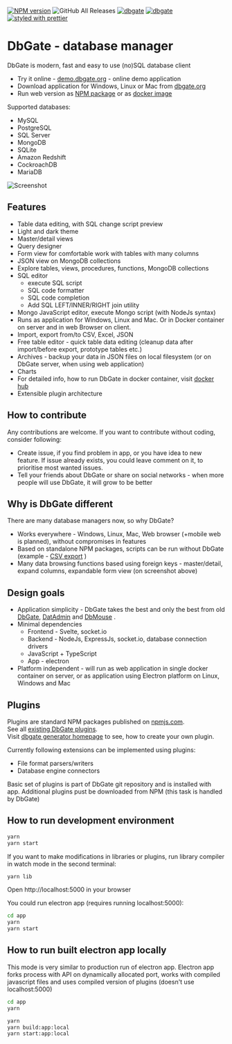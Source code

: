 [![NPM version](https://img.shields.io/npm/v/dbgate.svg)](https://www.npmjs.com/package/dbgate)
![GitHub All Releases](https://img.shields.io/github/downloads/dbgate/dbgate/total) 
[![dbgate](https://snapcraft.io/dbgate/badge.svg)](https://snapcraft.io/dbgate)
[![dbgate](https://snapcraft.io/dbgate/trending.svg?name=0)](https://snapcraft.io/dbgate)
[![styled with prettier](https://img.shields.io/badge/styled_with-prettier-ff69b4.svg)](https://github.com/prettier/prettier)

# DbGate - database manager

DbGate is modern, fast and easy to use (no)SQL database client

* Try it online - [demo.dbgate.org](https://demo.dbgate.org) - online demo application
* Download application for Windows, Linux or Mac from [dbgate.org](https://dbgate.org/download/)
* Run web version as [NPM package](https://www.npmjs.com/package/dbgate) or as [docker image](https://hub.docker.com/r/dbgate/dbgate)

Supported databases:
* MySQL
* PostgreSQL
* SQL Server
* MongoDB
* SQLite
* Amazon Redshift
* CockroachDB
* MariaDB

![Screenshot](https://raw.githubusercontent.com/dbgate/dbgate/master/screenshot.png)

## Features
* Table data editing, with SQL change script preview
* Light and dark theme
* Master/detail views
* Query designer
* Form view for comfortable work with tables with many columns
* JSON view on MongoDB collections
* Explore tables, views, procedures, functions, MongoDB collections
* SQL editor
  * execute SQL script
  * SQL code formatter
  * SQL code completion
  * Add SQL LEFT/INNER/RIGHT join utility
* Mongo JavaScript editor, execute Mongo script (with NodeJs syntax)
* Runs as application for Windows, Linux and Mac. Or in Docker container on server and in web Browser on client.
* Import, export from/to CSV, Excel, JSON
* Free table editor - quick table data editing (cleanup data after import/before export, prototype tables etc.)
* Archives - backup your data in JSON files on local filesystem (or on DbGate server, when using web application)
* Charts
* For detailed info, how to run DbGate in docker container, visit [docker hub](https://hub.docker.com/r/dbgate/dbgate)
* Extensible plugin architecture

## How to contribute
Any contributions are welcome. If you want to contribute without coding, consider following:
* Create issue, if you find problem in app, or you have idea to new feature. If issue already exists, you could leave comment on it, to prioritise most wanted issues.
* Tell your friends about DbGate or share on social networks - when more people will use DbGate, it will grow to be better

## Why is DbGate different
There are many database managers now, so why DbGate? 
* Works everywhere - Windows, Linux, Mac, Web browser (+mobile web is planned), without compromises in features
* Based on standalone NPM packages, scripts can be run without DbGate (example - [CSV export](https://www.npmjs.com/package/dbgate-plugin-csv) )
* Many data browsing functions based using foreign keys - master/detail, expand columns, expandable form view (on screenshot above)

## Design goals
* Application simplicity - DbGate takes the best and only the best from old [DbGate](http://www.jenasoft.com/dbgate), [DatAdmin](http://www.jenasoft.com/datadmin) and [DbMouse](http://www.jenasoft.com/dbmouse) .
* Minimal dependencies
    * Frontend - Svelte, socket.io
    * Backend - NodeJs, ExpressJs, socket.io, database connection drivers
    * JavaScript + TypeScript
    * App - electron
* Platform independent - will run as web application in single docker container on server, or as application using Electron platform on Linux, Windows and Mac

## Plugins
Plugins are standard NPM packages published on [npmjs.com](https://www.npmjs.com).  
See all [existing DbGate plugins](https://www.npmjs.com/search?q=keywords:dbgateplugin).  
Visit [dbgate generator homepage](https://github.com/dbgate/generator-dbgate) to see, how to create your own plugin.  

Currently following extensions can be implemented using plugins:
- File format parsers/writers
- Database engine connectors

Basic set of plugins is part of DbGate git repository and is installed with app. Additional plugins pust be downloaded from NPM (this task is handled by DbGate)

## How to run development environment

```sh
yarn
yarn start
```

If you want to make modifications in libraries or plugins, run library compiler in watch mode in the second terminal:
```sh
yarn lib
```

Open http://localhost:5000 in your browser

You could run electron app (requires running localhost:5000):
```sh
cd app
yarn
yarn start
```

## How to run built electron app locally
This mode is very similar to production run of electron app. Electron app forks process with API on dynamically allocated port, works with compiled javascript files and uses compiled version of plugins (doesn't use localhost:5000)

```sh
cd app
yarn
```

```sh
yarn
yarn build:app:local
yarn start:app:local
```

